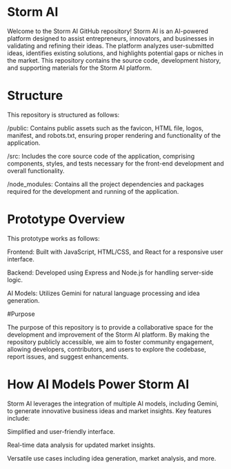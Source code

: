 
# Storm AI
Welcome to the Storm AI GitHub repository! Storm AI is an AI-powered platform designed to assist entrepreneurs, innovators, and businesses in validating and refining their ideas. The platform analyzes user-submitted ideas, identifies existing solutions, and highlights potential gaps or niches in the market. This repository contains the source code, development history, and supporting materials for the Storm AI platform.

# Structure
This repository is structured as follows:

/public: Contains public assets such as the favicon, HTML file, logos, manifest, and robots.txt, ensuring proper rendering and functionality of the application.

/src: Includes the core source code of the application, comprising components, styles, and tests necessary for the front-end development and overall functionality.

/node_modules: Contains all the project dependencies and packages required for the development and running of the application.

# Prototype Overview
This prototype works as follows:

Frontend: Built with JavaScript, HTML/CSS, and React for a responsive user interface.

Backend: Developed using Express and Node.js for handling server-side logic.

AI Models: Utilizes Gemini for natural language processing and idea generation.

#Purpose

The purpose of this repository is to provide a collaborative space for the development and improvement of the Storm AI platform. By making the repository publicly accessible, we aim to foster community engagement, allowing developers, contributors, and users to explore the codebase, report issues, and suggest enhancements.

# How AI Models Power Storm AI
Storm AI leverages the integration of multiple AI models, including Gemini, to generate innovative business ideas and market insights. 
Key features include:

Simplified and user-friendly interface.

Real-time data analysis for updated market insights.

Versatile use cases including idea generation, market analysis, and more.
